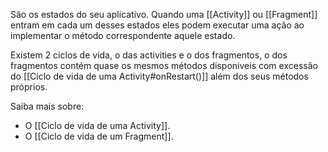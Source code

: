 São os estados do seu aplicativo.
Quando uma [[Activity]] ou [[Fragment]] entram em cada um desses estados eles podem executar uma ação ao implementar o método correspondente aquele estado.

Existem 2 ciclos de vida, o das activities e o dos fragmentos, o dos fragmentos contém quase os mesmos métodos disponiveis com excessão do [[Ciclo de vida de uma Activity#onRestart()]] além dos seus métodos próprios.

Saiba mais sobre:
* O [[Ciclo de vida de uma Activity]].
* O [[Ciclo de vida de um Fragment]].